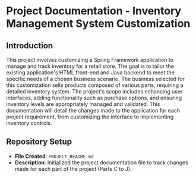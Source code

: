 # Project Documentation - Inventory Management System Customization

## Introduction
This project involves customizing a Spring Framework application to manage and track inventory for a retail store. The goal is to tailor the existing application's HTML front-end and Java backend to meet the specific needs of a chosen business scenario. The business selected for this customization sells products composed of various parts, requiring a detailed inventory system. The project's scope includes enhancing user interfaces, adding functionality such as purchase options, and ensuring inventory levels are appropriately managed and validated. This documentation will detail the changes made to the application for each project requirement, from customizing the interface to implementing inventory controls.


## Repository Setup
- **File Created**: `PROJECT_README.md`
- **Description**: Initialized the project documentation file to track changes made for each part of the project (Parts C to J).
